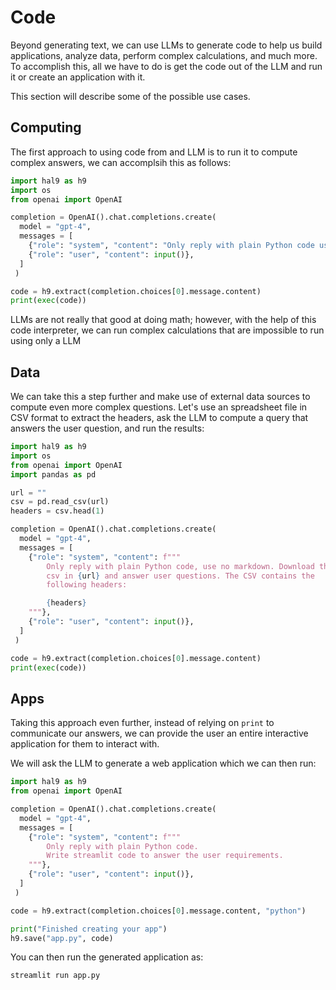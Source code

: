 # Code

Beyond generating text, we can use LLMs to generate code to help us build applications, analyze data, perform complex calculations, and much more. To accomplish this, all we have to do is get the code out of the LLM and run it or create an application with it.

This section will describe some of the possible use cases.

## Computing

The first approach to using code from and LLM is to run it to compute complex answers, we can accomplsih this as follows:

```python
import hal9 as h9
import os
from openai import OpenAI

completion = OpenAI().chat.completions.create(
  model = "gpt-4",
  messages = [
    {"role": "system", "content": "Only reply with plain Python code use no markdown"},
    {"role": "user", "content": input()},
  ]
 )

code = h9.extract(completion.choices[0].message.content)
print(exec(code))
```

LLMs are not really that good at doing math; however, with the help of this code interpreter, we can run complex calculations that are impossible to run using only a LLM

## Data

We can take this a step further and make use of external data sources to compute even more complex questions. Let's use an spreadsheet file in CSV format to extract the headers, ask the LLM to compute a query that answers the user question, and run the results:

```python
import hal9 as h9
import os
from openai import OpenAI
import pandas as pd

url = ""
csv = pd.read_csv(url)
headers = csv.head(1)

completion = OpenAI().chat.completions.create(
  model = "gpt-4",
  messages = [
    {"role": "system", "content": f"""
        Only reply with plain Python code, use no markdown. Download the
        csv in {url} and answer user questions. The CSV contains the 
        following headers:

        {headers}
    """},
    {"role": "user", "content": input()},
  ]
 )

code = h9.extract(completion.choices[0].message.content)
print(exec(code))
```

## Apps

Taking this approach even further, instead of relying on `print` to communicate our answers, we can provide the user an entire interactive application for them to interact with.

We will ask the LLM to generate a web application which we can then run:

```python
import hal9 as h9
from openai import OpenAI

completion = OpenAI().chat.completions.create(
  model = "gpt-4",
  messages = [
    {"role": "system", "content": f"""
        Only reply with plain Python code.
        Write streamlit code to answer the user requirements.
    """},
    {"role": "user", "content": input()},
  ]
 )

code = h9.extract(completion.choices[0].message.content, "python")

print("Finished creating your app")
h9.save("app.py", code)
```

You can then run the generated application as:

```bash
streamlit run app.py
```
